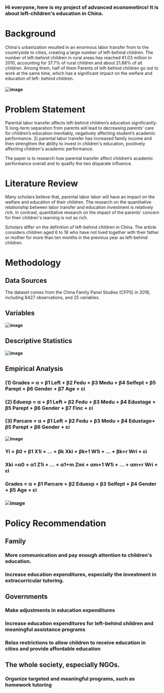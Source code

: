 ### Hi everyone, here is my project of advanced econometircs! It is about left-children's education in China.

# Background
China's urbanization resulted in an enormous labor transfer from to the countryside to cities, creating a large number of left-behind children. The number of left-behind children in rural areas has reached 61.03 million in 2010, accounting for 37.7% of rural children and about 21.88% of all children. Among them, half of them Parents of left-behind children go out to work at the same time, which has a significant impact on the welfare and education of left-  behind children.
#### ![image](https://github.com/xudong-zhu2020/MPP-634/blob/MPP-634/截屏2020-11-25%20上午1.36.44.png) 

# Problem Statement
Parental labor transfer affects left-behind children’s education significantly: 1) long-term separation from parents will lead to decreasing parents' care for children’s education inevitably, negatively affecting student’s academic performance. 2) parental labor transfer has increased family income and then strengthen the ability to invest in children's education, positively affecting children's academic performance. 

The paper is to research how parental transfer affect children’s academic performance overall and to qualify the two disparate influence.

# Literature Review
Many scholars believe that, parental labor labor will have an impact on the welfare and education of their children. The research on the quantitative relationship between labor transfer and education investment is relatively rich. In contrast, quantitative research on the impact of the parents' concern for their children's learning is not as rich.

Scholars differ on the definition of left-behind children in China. The article considers children aged 6 to 16 who have not lived together with their father or mother for more than ten months in the previous year as left-behind children.

# Methodology
## Data Sources
The dataset comes from the China Family Panel Studies (CFPS) in 2016, including 8427 observations, and 25 variables.

## Variables
#### ![image](https://github.com/xudong-zhu2020/MPP-634/blob/MPP-634/截屏2020-11-25%20上午12.28.02.png)

## Descriptive Statistics
#### ![image](https://github.com/xudong-zhu2020/MPP-634/blob/MPP-634/截屏2020-11-25%20上午12.32.29.png)


## Empirical Analysis
### (1) Grades = α + β1 Left + β2 Fedu + β3 Medu + β4 Selfept + β5 Parept + β6 Gender + β7 Age + εi                       
### (2) Eduexp = α + β1 Left + β2 Fedu + β3 Medu + β4 Edustage + β5 Parept + β6 Gender + β7 Finc + εi                     
### (3) Parcare = α + β1 Left + β2 Fedu + β3 Medu + β4 Edustage+ β5 Parept + β6 Gender + εi  

#### ![image](https://github.com/xudong-zhu2020/MPP-634/blob/MPP-634/截屏2020-11-25%20上午12.41.13.png)


### Yi = β0 + β1 X1i + … + βk Xki + βk+1 W1i + … + βk+r Wri + εi
### Xki =α0 + α1 Z1i + … + α1+m Zmi + αm+1 W1i + … + αm+r Wri + εi
### Grades = α + β1 Parcare + β2 Eduexp + β3 Selfept + β4 Gender + β5 Age + εi
### ![image](https://github.com/xudong-zhu2020/MPP-634/blob/MPP-634/截屏2020-11-25%20上午10.10.43.png)

# Policy Recommendation 
## Family
### More communication and pay enough attention to children's education.
### Increase education expenditures, especially the investment in extracurricular tutoring.


## Governments 
### Make adjustments in education expenditures
### Increase education expenditures for left-behind children and meaningful assistance programs
### Relax restrictions to allow children to receive education in cities and provide affordable education


## The whole society, especially NGOs. 
### Organize targeted and meaningful programs, such as homework tutoring

